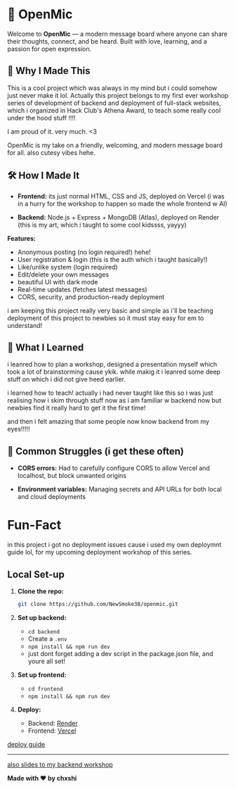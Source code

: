 # 🎤 OpenMic

Welcome to **OpenMic** — a modern message board where anyone can share their thoughts, connect, and be heard. Built with love, learning, and a passion for open expression.



## 🌟 Why I Made This

This is a cool project which was always in my mind but i could somehow just never make it lol. Actually this project belongs to my first ever workshop series of development of backend and deployment of full-stack websites, which i organized in Hack Club's Athena Award, to teach some really cool under the hood stuff !!!! 

I am proud of it. very much. <3

OpenMic is my take on a friendly, welcoming, and modern message board for all. also cutesy vibes hehe. 



## 🛠️ How I Made It

- **Frontend:** its just normal HTML, CSS and JS, deployed on Vercel (i was in a hurry for the workshop to happen so made the whole frontend w AI)

- **Backend:** Node.js + Express + MongoDB (Atlas), deployed on Render (this is my art, which i taught to some cool kidssss, yayyy)

 **Features:**

  - Anonymous posting (no login required!) hehe!
  - User registration & login (this is the auth which i taught basically!)
  - Like/unlike system (login required)
  - Edit/delete your own messages
  - beautiful UI with dark mode
  - Real-time updates (fetches latest messages)
  - CORS, security, and production-ready deployment

i am keeping this project really very basic and simple as i'll be teaching deployment of this project to newbies so it must stay easy for em to understand!

## 🚀 What I Learned

i leanred how to plan a workshop, designed a presentation myself which took a lot of brainstorming cause ykik. while makig it i leanred some deep stuff on which i did not give heed earlier.

i learned how to teach!
actually i had never taught like this so i was just realising how i skim through stuff now as i am familiar w backend now but newbies find it really hard to get it the first time!

and then i felt amazing that some people now know backend from my eyes!!!!!



## 🧗 Common Struggles (i get these often)

- **CORS errors:** Had to carefully configure CORS to allow Vercel and localhost, but block unwanted origins

- **Environment variables:** Managing secrets and API URLs for both local and cloud deployments

# Fun-Fact 
in this project i got no deployment issues cause i used my own deploymnt guide lol, for my upcoming deployment workshop of this series.



## Local Set-up

1. **Clone the repo:**
   ```bash
   git clone https://github.com/NewSmoke38/openmic.git
   ```

2. **Set up backend:**
   - `cd backend`
   - Create a `.env` 
   - `npm install && npm run dev`
   - just dont forget adding a dev script in the package.json file, and youre all set!

3. **Set up frontend:**
   - `cd frontend`
   - `npm install && npm run dev`

4. **Deploy:**
   - Backend: [Render](https://render.com/)
   - Frontend: [Vercel](https://vercel.com/)
 
 [deploy guide](https://www.canva.com/design/DAGr98vTJvE/F9E6OM-TN6kkMR6Zst6LRw/edit?utm_content=DAGr98vTJvE&utm_campaign=designshare&utm_medium=link2&utm_source=sharebutton)
 
---

[also slides to my backend workshop](https://www.canva.com/design/DAGqNshnJps/azaS38i9GzxvVSCNz30TvQ/edit?utm_content=DAGqNshnJps&utm_campaign=designshare&utm_medium=link2&utm_source=sharebutton)


**Made with ❤️ by chxshi**
